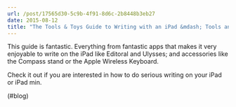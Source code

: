 ```yaml
---
url: /post/17565d30-5c9b-4f91-8d6c-2b8448b3eb27
date: 2015-08-12
title: "The Tools & Toys Guide to Writing with an iPad &mdash; Tools and Toys"
---
```


This guide is fantastic. Everything from fantastic apps that makes it very enjoyable to write on the iPad like Editoral and Ulysses; and accessories like the Compass stand or the Apple Wireless Keyboard.



Check it out if you are interested in how to do serious writing on your iPad or iPad min.



(#blog)